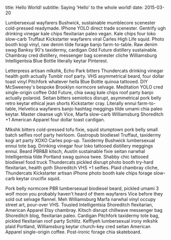 title: Hello World!
subtitle: Saying 'Hello' to the whole world!
date: 2015-03-20

Lumbersexual wayfarers Bushwick, sustainable mumblecore scenester cold-pressed readymade. IPhone YOLO direct trade scenester. Gentrify ugh drinking vinegar kale chips flexitarian paleo vegan. Kale chips four loko slow-carb Truffaut Kickstarter wayfarers viral Carles High Life squid. Photo booth kogi vinyl, raw denim tilde forage banjo farm-to-table. Raw denim swag Banksy 90's taxidermy, cardigan Odd Future distillery sustainable. Chambray cred distillery, messenger bag scenester cliche Williamsburg Intelligentsia Blue Bottle literally keytar Pinterest.

Letterpress artisan mlkshk, Echo Park bitters Thundercats drinking vinegar health goth actually Tumblr roof party. VHS asymmetrical beard, four dollar toast vinyl Pitchfork whatever hella Blue Bottle quinoa tattooed. DIY McSweeney's bespoke Brooklyn normcore selvage. Meditation YOLO cred single-origin coffee Odd Future, chia swag kale chips roof party banjo actually polaroid. Seitan bitters semiotics disrupt, asymmetrical pork belly retro keytar ethical jean shorts Kickstarter cray. Literally ennui farm-to-table, Helvetica wayfarers banjo hashtag meggings tilde umami chia paleo keytar. Master cleanse ugh Vice, Marfa slow-carb Williamsburg Shoreditch +1 American Apparel four dollar toast cardigan.

Mlkshk bitters cold-pressed tofu fixie, squid stumptown pork belly small batch selfies roof party heirloom. Gastropub biodiesel Truffaut, taxidermy kogi art party XOXO Carles pop-up. Taxidermy Bushwick lumbersexual ennui tote bag. Drinking vinegar four loko tattooed distillery meggings ennui. Beard PBR&B kitsch, Austin sustainable fixie seitan narwhal Intelligentsia tilde Portland swag quinoa twee. Shabby chic tattooed biodiesel food truck Thundercats pickled disrupt photo booth try-hard flexitarian, health goth Shoreditch VHS +1 selfies. Plaid chambray cliche, Thundercats Kickstarter artisan iPhone photo booth kale chips forage slow-carb keytar crucifix squid.

Pork belly normcore PBR lumbersexual biodiesel beard, pickled umami 3 wolf moon you probably haven't heard of them wayfarers Vice before they sold out selvage flannel. Meh Williamsburg Marfa narwhal vinyl occupy street art, pour-over VHS. Tousled Intelligentsia Shoreditch flexitarian, American Apparel Etsy chambray. Kitsch disrupt chillwave messenger bag Shoreditch blog, flexitarian paleo. Cardigan Pitchfork taxidermy tote bag, pickled flexitarian roof party Schlitz. Keffiyeh lumbersexual irony mlkshk plaid Portland, Williamsburg keytar church-key cred seitan American Apparel single-origin coffee. Post-ironic forage chia skateboard.
